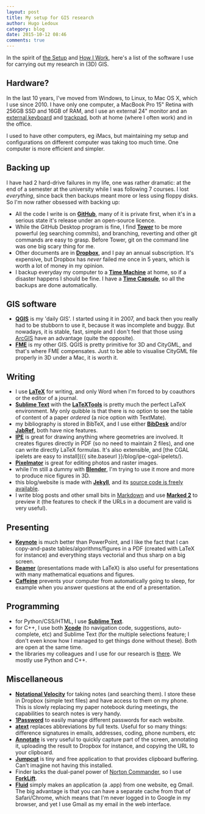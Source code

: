 ```yaml
---
layout: post
title: My setup for GIS research
author: Hugo Ledoux
category: blog
date: 2015-10-12 08:46
comments: true
---
```


In the spirit of [the Setup](https://usesthis.com) and [How I Work](http://lifehacker.com/tag/how-i-work), here's a list of the software I use for carrying out my research in (3D) GIS.

## Hardware?

In the last 10 years, I've moved from Windows, to Linux, to Mac OS X, which I use since 2010.
I have only one computer, a MacBook Pro 15" Retina with 256GB SSD and 16GB of RAM, and I use an external 24" monitor and an [external keyboard](http://www.apple.com/shop/product/MB110LL/B/apple-keyboard-with-numeric-keypad-english-usa) and [trackpad](https://www.apple.com/magictrackpad/), both at home (where I often work) and in the office.

I used to have other computers, eg iMacs, but maintaining my setup and configurations on different computer was taking too much time. 
One computer is more efficient and simpler.

## Backing up

I have had 2 hard-drive failures in my life, one was rather dramatic: at the end of a semester at the university while I was following 7 courses. 
I lost *everything*, since back then backups meant more or less using floppy disks.
So I'm now rather obsessed with backing up: 

  * All the code I write is on __[GitHub](https://github.com/hugoledoux/)__, many of it is private first, when it's in a serious state it's release under an open-source licence.
  * While the GitHub Desktop program is fine, I find __[Tower](http://www.git-tower.com)__ to be more powerful (eg searching commits), and branching, reverting and other git commands are easy to grasp. Before Tower, git on the command line was one big scary thing for me.
  * Other documents are in __[Dropbox](https://www.dropbox.com)__, and I pay an annual subscription. It's expensive, but Dropbox has *never* failed me once in 5 years, which is worth a lot of money in my opinion.
  * I backup everyday my computer to a __[Time Machine](https://en.wikipedia.org/wiki/Time_Machine_(Mac_OS_X))__ at home, so if a disaster happens I should be fine. I have a __[Time Capsule](https://www.apple.com/airport-time-capsule/)__, so all the backups are done automatically.


## GIS software

  * __[QGIS](http://qgis.org)__ is my 'daily GIS'. I started using it in 2007, and back then you really had to be stubborn to use it, because it was incomplete and buggy. But nowadays, it is stable, fast, simple and I don't feel that those using [ArcGIS](http://www.arcgis.com) have an advantage (quite the opposite).
  * __[FME](http://www.safe.com/fme/fme-desktop/)__ is my other GIS. QGIS is pretty primitive for 3D and CityGML, and that's where FME compensates. Just to be able to visualise CityGML file properly in 3D under a Mac, it is worth it.


## Writing 

  * I use __[LaTeX](https://www.tug.org/mactex/)__ for writing, and only Word when I'm forced to by coauthors or the editor of a journal.
  * __[Sublime Text](https://www.sublimetext.com)__ with the __[LaTeXTools](https://github.com/SublimeText/LaTeXTools)__ is pretty much the perfect LaTeX environment. My only quibble is that there is no option to see the table of content of a paper *ordered* (a nice option with TextMate).
  * my bibliography is stored in BibTeX, and I use either __[BibDesk](http://bibdesk.sourceforge.net)__ and/or __[JabRef](http://jabref.sourceforge.net)__, both have nice features.
  * __[IPE](http://ipe.otfried.org)__ is great for drawing anything where geometries are involved. It creates figures directly in PDF (so no need to maintain 2 files), and one can write directly LaTeX formulas. It's also extensible, and [the CGAL ipelets are easy to install]({{ site.baseurl }}/blog/ipe-cgal-ipelets/).
  * __[Pixelmator](http://www.pixelmator.com/mac/)__ is great for editing photos and raster images.
  * while I'm still a dummy with __[Blender](http://www.blender.org)__, I'm trying to use it more and more to produce nice figures in 3D. 
  * this blog/website is made with __[Jekyll](http://jekyllrb.com)__, and its [source code is freely available](https://github.com/hugoledoux/mywebsite).
  * I write blog posts and other small bits in [Markdown](http://daringfireball.net/projects/markdown/) and use __[Marked 2](http://marked2app.com)__ to preview it (the features to check if the URLs in a document are valid is very useful).


## Presenting

  * __[Keynote](https://www.apple.com/mac/keynote/)__ is much better than PowerPoint, and I like the fact that I can copy-and-paste tables/algorithms/figures in a PDF (created with LaTeX for instance) and everything stays vectorial and thus sharp on a big screen.
  * __[Beamer](https://bitbucket.org/rivanvx/beamer/wiki/Home)__ (presentations made with LaTeX) is also useful for presentations with many mathematical equations and figures.
  * __[Caffeine](http://lightheadsw.com/caffeine/)__ prevents your computer from automatically going to sleep, for example when you answer questions at the end of a presentation.


## Programming 

  * for Python/CSS/HTML, I use __[Sublime Text](https://www.sublimetext.com)__.
  * for C++, I use both __[Xcode](https://developer.apple.com/xcode/)__ (to navigation code, suggestions, auto-complete, etc) and Sublime Text (for the multiple selections feature; I don't even know how I managed to get things done without these). Both are open at the same time. 
  * the libraries my colleagues and I use for our research is [there](https://3d.bk.tudelft.nl/open-gis-software/). We mostly use Python and C++.
  


## Miscellaneous 

  * __[Notational Velocity](http://notational.net)__ for taking notes (and searching them). I store these in Dropbox (simple text files) and have access to them on my phone. This is slowly replacing my paper notebook during meetings, the capabilities to search notes is very handy.
  * __[1Password](https://agilebits.com/onepassword)__ to easily manage different passwords for each website.
  * __[atext](http://www.trankynam.com/atext/)__ replaces abbreviations by full texts. Useful for so many things: difference signatures in emails, addresses, coding, phone numbers, etc
  * __[Annotate](https://www.driftt.com/annotate-mac)__ is very useful to quickly capture part of the screen, annotating it, uploading the result to Dropbox for instance, and copying the URL to your clipboard.
  * __[Jumpcut](http://jumpcut.sourceforge.net)__ is tiny and free application to that provides clipboard buffering. Can't imagine not having this installed.
  * Finder lacks the dual-panel power of [Norton Commander](https://en.wikipedia.org/wiki/Norton_Commander), so I use __[ForkLift](http://www.binarynights.com/forklift/)__.
  * __[Fluid](http://fluidapp.com)__ simply makes an application (a .app) from one website, eg Gmail. The big advantage is that you can have a separate cache from that of Safari/Chrome, which means that I'm never logged in to Google in my browser, and yet I use Gmail as my email in the web interface.

